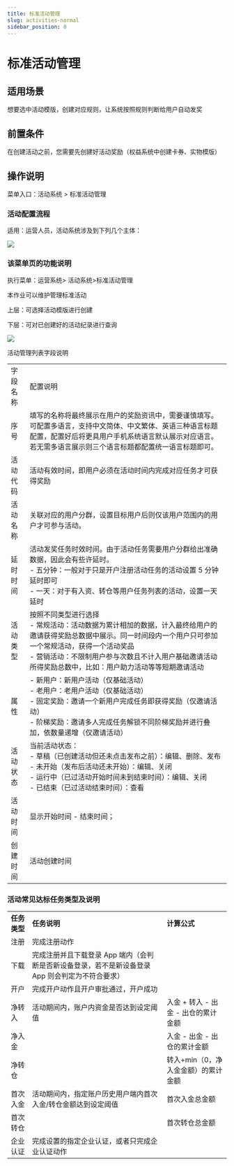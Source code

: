 ```yaml
---
title: 标准活动管理
slug: activities-normal
sidebar_position: 0
---
```



# 标准活动管理

## 适用场景

想要选中活动模版，创建对应规则，让系统按照规则判断给用户自动发奖

## 前置条件

在创建活动之前，您需要先创建好活动奖励（权益系统中创建卡券、实物模版）

## 操作说明

菜单入口：活动系统 &gt; 标准活动管理

### 活动配置流程

适用：运营人员，活动系统涉及到下列几个主体：

<img src="/assets/OfZab8MYcoEPPUx8a5ycu2TDnUc.jpeg"/>

### 该菜单页的功能说明

执行菜单：运营系统&gt; 活动系统&gt;标准活动管理

本作业可以维护管理标准活动

上层：可选择活动模版进行创建

下层：可对已创建好的活动纪录进行查询

<img src="/assets/J1WNbXNUiouVlzxqdkLcfuf4nfg.png"/>

活动管理列表字段说明

|   |   |
|---|---|
|字段名称 | 配置说明|
|序号 | 填写的名称将最终展示在用户的奖励资讯中，需要谨慎填写。可配置多语言，支持中文简体、中文繁体、英语三种语言标题配置，配置好后将更具用户手机系统语言默认展示对应语言。若无需多语言展示则三个语言标题都配置统一语言标题即可。|
|活动代码 | 活动有效时间，即用户必须在活动时间内完成对应任务才可获得奖励|
|活动名称 | 关联对应的用户分群，设置目标用户后则仅该用户范围内的用户才可参与活动。|
|延时时间 | 活动发奖任务时效时间。由于活动任务需要用户分群给出准确数据，因此会有些许延时。<br/>- 五分钟：一般对于只是开户注册活动任务的活动设置 5 分钟延时即可<br/>- 一天：对于有入资、转仓等用户任务列表的活动，设置一天延时|
|活动类型 | 按照不同类型进行选择<br/>- 常规活动：活动数据为累计相加的数据，计入最终给用户的邀请获得奖励总数据中展示。同一时间段内一个用户只可参加一个常规活动，获得一个活动奖品<br/>- 营销活动：不限制用户参与次数且不计入用户基础邀请活动所得奖励总数中，比如：用户助力活动等等短期邀请活动|
|属性|- 新用户：新用户活动（仅基础活动）<br/>- 老用户：老用户活动（仅基础活动）<br/>- 固定奖励：邀请一个新用户完成任务即获得奖励（仅邀请活动）<br/>- 阶梯奖励：邀请多人完成任务解锁不同阶梯奖励并进行叠加，依数量递增（仅邀请活动）|
|活动状态 | 当前活动状态：<br/>- 草稿（已创建活动但还未点击发布之前）：编辑、删除、发布<br/>- 未开始（发布后活动还未开始）：编辑、关闭<br/>- 运行中（已过活动开始时间未到结束时间）：编辑、关闭<br/>- 已结束（已过活动结束时间）：查看|
|活动时间 | 显示开始时间 - 结束时间；|
|创建时间 | 活动创建时间|

### 活动常见达标任务类型及说明

|   |   |   |
|---|---|---|
|**任务类型**|**任务说明**|**计算公式**|
|注册 | 完成注册动作||
|下载 | 完成注册并且下载登录 App 端内（会判断是否新设备登录，若不是新设备登录 App 则会判定为不符合要求）||
|开户 | 完成开户动作且开户审批通过，开户成功||
|净转入 | 活动期间内，账户内资金是否达到设定阈值 | 入金 + 转入 - 出金 - 出仓的累计金额|
|净入金||入金 - 出金 - 出仓的累计金额|
|净转仓||转入+min（0，净入金金额）的累计金额|
|首次入金 | 活动期间内，指定账户历史用户端内首次入金/转仓金额达到设定阈值 | 首次入金总金额|
|首次转仓||首次转仓总金额|
|企业认证 | 完成设置的指定企业认证，或者只完成企业认证动作||

### 
